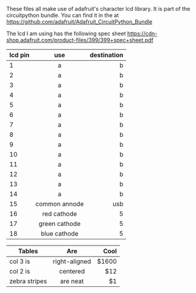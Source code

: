 These files all make use of adafruit's character lcd library. It is part of the circuitpython bundle. You can find it in the at https://github.com/adafruit/Adafruit_CircuitPython_Bundle


The lcd I am using has the following spec sheet https://cdn-shop.adafruit.com/product-files/399/399+spec+sheet.pdf

| lcd pin       | use           | destination  |
| ------------- |:-------------:| ------------:|
| 1             | a             | b            |
| 2             | a             | b            |
| 3             | a             | b            |
| 4             | a             | b            |
| 5             | a             | b            |
| 6             | a             | b            |
| 7             | a             | b            |
| 8             | a             | b            |
| 9             | a             | b            |
| 10            | a             | b            |
| 11            | a             | b            |
| 12            | a             | b            |
| 13            | a             | b            |
| 14            | a             | b            |
| 15            | common annode | usb          |
| 16            | red cathode   | 5            |
| 17            | green cathode | 5            |
| 18            | blue cathode  | 5            |

| Tables        | Are           | Cool  |
| ------------- |:-------------:| -----:|
| col 3 is      | right-aligned | $1600 |
| col 2 is      | centered      |   $12 |
| zebra stripes | are neat      |    $1 |
